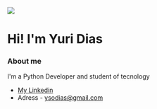  ![](https://blog.leucotron.com.br/wp-content/uploads/2017/07/saiba-como-a-tecnologia-pode-impulsionar-a-capacidade-produtiva.jpeg)

# Hi! I'm Yuri Dias

### About me

I'm a Python Developer and student of tecnology

- [My Linkedin](https://www.linkedin.com/in/yuri-dias-soares/)
- Adress - ysodias@gmail.com

